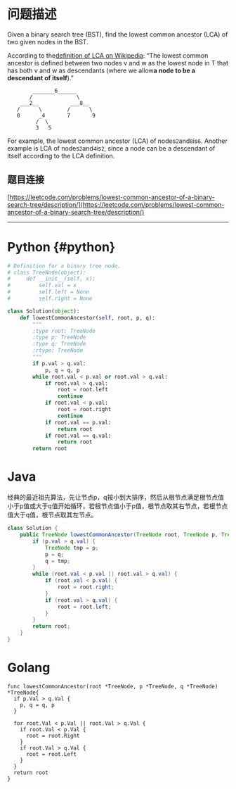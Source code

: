 # 问题描述

Given a binary search tree \(BST\), find the lowest common ancestor \(LCA\) of two given nodes in the BST.

According to the[definition of LCA on Wikipedia](https://en.wikipedia.org/wiki/Lowest_common_ancestor): “The lowest common ancestor is defined between two nodes v and w as the lowest node in T that has both v and w as descendants \(where we allow**a node to be a descendant of itself**\).”

```
        _______6______
       /              \
    ___2__          ___8__
   /      \        /      \
   0      _4       7       9
         /  \
         3   5
```

For example, the lowest common ancestor \(LCA\) of nodes`2`and`8`is`6`. Another example is LCA of nodes`2`and`4`is`2`, since a node can be a descendant of itself according to the LCA definition.

## 题目连接

[https://leetcode.com/problems/lowest-common-ancestor-of-a-binary-search-tree/description/](https://leetcode.com/problems/lowest-common-ancestor-of-a-binary-search-tree/description/)

---

# Python {#python}

```python
# Definition for a binary tree node.
# class TreeNode(object):
#     def __init__(self, x):
#         self.val = x
#         self.left = None
#         self.right = None

class Solution(object):
    def lowestCommonAncestor(self, root, p, q):
        """
        :type root: TreeNode
        :type p: TreeNode
        :type q: TreeNode
        :rtype: TreeNode
        """
        if p.val > q.val:
            p, q = q, p
        while root.val < p.val or root.val > q.val:
            if root.val > q.val:
                root = root.left
                continue
            if root.val < p.val:
                root = root.right
                continue
            if root.val == p.val:
                return root
            if root.val == q.val:
                return root
        return root
```

# Java

经典的最近祖先算法，先让节点p，q按小到大排序，然后从根节点满足根节点值小于p值或大于q值开始循环，若根节点值小于p值，根节点取其右节点，若根节点值大于q值，根节点取其左节点。

```java
class Solution {
    public TreeNode lowestCommonAncestor(TreeNode root, TreeNode p, TreeNode q) {
        if (p.val > q.val) {
            TreeNode tmp = p;
            p = q;
            q = tmp;
        }
        while (root.val < p.val || root.val > q.val) {
            if (root.val < p.val) {
                root = root.right;
            }
            if (root.val > q.val) {
                root = root.left;
            }
        }
        return root;
    }
}
```


# Golang

```Golang
func lowestCommonAncestor(root *TreeNode, p *TreeNode, q *TreeNode) *TreeNode{
  if p.Val > q.Val {
    p, q = q, p
  }

  for root.Val < p.Val || root.Val > q.Val {
    if root.Val < p.Val {
      root = root.Right
    }
    if root.Val > q.Val {
      root = root.Left
    }
  }
  return root
}
```
